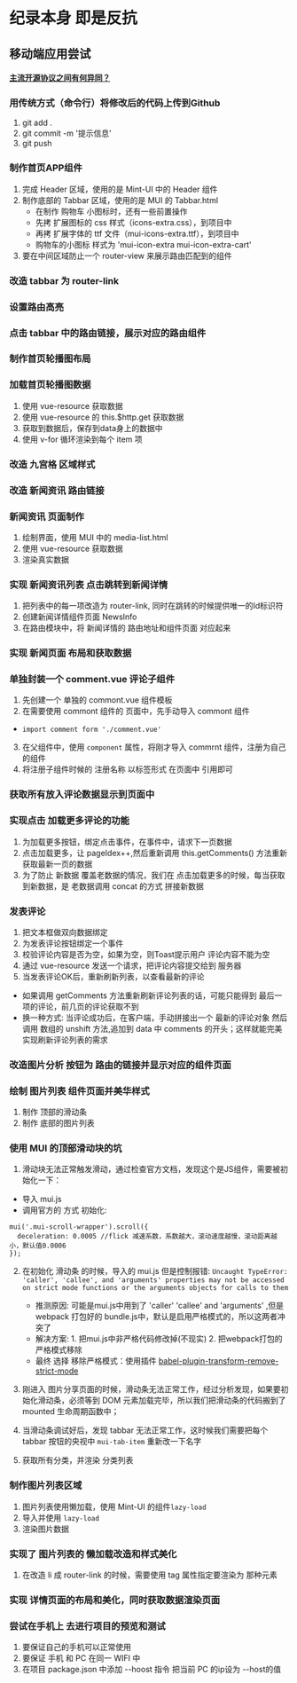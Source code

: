 # 纪录本身 即是反抗 

## 移动端应用尝试

#### [主流开源协议之间有何异同？](https://www.zhihu.com/question/19568896)

### 用传统方式（命令行）将修改后的代码上传到Github
1. git add .
2. git commit -m '提示信息'
3. git push   

### 制作首页APP组件
1. 完成 Header 区域，使用的是 Mint-UI 中的 Header 组件
2. 制作底部的 Tabbar 区域，使用的是 MUI 的 Tabbar.html
   + 在制作 购物车 小图标时，还有一些前置操作
   + 先拷 扩展图标的 css 样式（icons-extra.css），到项目中
   + 再拷 扩展字体的 ttf 文件（mui-icons-extra.ttf），到项目中
   + 购物车的小图标 样式为 'mui-icon-extra mui-icon-extra-cart'
3. 要在中间区域防止一个 router-view 来展示路由匹配到的组件

### 改造 tabbar 为 router-link

### 设置路由高亮

### 点击 tabbar 中的路由链接，展示对应的路由组件

### 制作首页轮播图布局

### 加载首页轮播图数据
1. 使用 vue-resource 获取数据
2. 使用 vue-resource 的 this.$http.get 获取数据
3. 获取到数据后，保存到data身上的数据中
4. 使用 v-for 循环渲染到每个 item 项

### 改造 九宫格 区域样式

### 改造 新闻资讯 路由链接

### 新闻资讯 页面制作
1. 绘制界面，使用 MUI 中的 media-list.html
2. 使用 vue-resource 获取数据
3. 渲染真实数据

### 实现 新闻资讯列表 点击跳转到新闻详情
1. 把列表中的每一项改造为 router-link, 同时在跳转的时候提供唯一的Id标识符
2. 创建新闻详情组件页面 NewsInfo
3. 在路由模块中，将 新闻详情的 路由地址和组件页面 对应起来

### 实现 新闻页面 布局和获取数据

### 单独封装一个 comment.vue 评论子组件
1. 先创建一个 单独的 commont.vue 组件模板
2. 在需要使用 commont 组件的 页面中，先手动导入 commont 组件
 + `import comment form './comment.vue'`
3. 在父组件中，使用 `component` 属性，将刚才导入 commrnt 组件，注册为自己的组件
4. 将注册子组件时候的 注册名称 以标签形式 在页面中 引用即可

### 获取所有放入评论数据显示到页面中

### 实现点击 加载更多评论的功能
1. 为加载更多按钮，绑定点击事件，在事件中，请求下一页数据
2. 点击加载更多，让 pageIdex++,然后重新调用 this.getComments() 方法重新获取最新一页的数据
3. 为了防止 新数据 覆盖老数据的情况，我们在 点击加载更多的时候，每当获取到新数据，是 老数据调用 concat 的方式 拼接新数据

### 发表评论
1. 把文本框做双向数据绑定
2. 为发表评论按钮绑定一个事件
3. 校验评论内容是否为空，如果为空，则Toast提示用户 评论内容不能为空
4. 通过 vue-resource 发送一个请求，把评论内容提交给到 服务器
5. 当发表评论OK后，重新刷新列表，以查看最新的评论
  + 如果调用 getComments 方法重新刷新评论列表的话，可能只能得到 最后一项的评论，前几页的评论获取不到
  + 换一种方式: 当评论成功后，在客户端，手动拼接出一个 最新的评论对象 然后调用 数组的 unshift 方法,追加到 data 中 comments 的开头；这样就能完美实现刷新评论列表的需求 

### 改造图片分析 按钮为 路由的链接并显示对应的组件页面

### 绘制 图片列表 组件页面并美华样式
1. 制作 顶部的滑动条
2. 制作 底部的图片列表

### 使用 MUI 的顶部滑动块的坑
1. 滑动块无法正常触发滑动，通过检查官方文档，发现这个是JS组件，需要被初始化一下：
  + 导入 mui.js
  + 调用官方的 方式 初始化:
  ```
  mui('.mui-scroll-wrapper').scroll({
	deceleration: 0.0005 //flick 减速系数，系数越大，滚动速度越慢，滚动距离越小，默认值0.0006
  });
  ```
2. 在初始化 滑动条 的时候，导入的 mui.js 但是控制报错:
    `Uncaught TypeError: 'caller', 'callee', and 'arguments' properties may not be accessed on strict mode functions or the arguments objects for calls to them`
    + 推测原因: 可能是mui.js中用到了 'caller' 'callee' and 'arguments' ,但是 webpack 打包好的 bundle.js中，默认是启用严格模式的，所以这两者冲突了
    + 解决方案: 1. 把mui.js中非严格代码修改掉(不现实) 2. 把webpack打包的严格模式移除
    + 最终 选择 移除严格模式：使用插件 [babel-plugin-transform-remove-strict-mode](https://github.com/yujiansheng/babel-plugin-transform-remove-strict-mode)

3. 刚进入 图片分享页面的时候，滑动条无法正常工作，经过分析发现，如果要初始化滑动条，必须等到 DOM 元素加载完毕，所以我们把滑动条的代码搬到了 mounted 生命周期函数中；
4. 当滑动条调试好后，发现 tabbar 无法正常工作，这时候我们需要把每个 tabbar 按钮的央视中 `mui-tab-item` 重新改一下名字
5. 获取所有分类，并渲染 分类列表

### 制作图片列表区域
1. 图片列表使用懒加载，使用 Mint-UI 的组件`lazy-load`
2. 导入并使用 `lazy-load` 
3. 渲染图片数据

### 实现了 图片列表的 懒加载改造和样式美化
1. 在改造 li 成 router-link 的时候，需要使用 tag 属性指定要渲染为 那种元素
 
### 实现 详情页面的布局和美化，同时获取数据渲染页面

### 尝试在手机上 去进行项目的预览和测试
1. 要保证自己的手机可以正常使用
2. 要保证 手机 和 PC 在同一 WIFI 中
3. 在项目 package.json 中添加 --hoost 指令 把当前 PC 的ip设为 --host的值